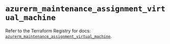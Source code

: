 # `azurerm_maintenance_assignment_virtual_machine`

Refer to the Terraform Registry for docs: [`azurerm_maintenance_assignment_virtual_machine`](https://registry.terraform.io/providers/hashicorp/azurerm/4.11.0/docs/resources/maintenance_assignment_virtual_machine).
